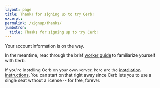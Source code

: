 ```yaml
---
layout: page
title: Thanks for signing up to try Cerb!
excerpt: 
permalink: /signup/thanks/
jumbotron: 
  title: Thanks for signing up to try Cerb!
---
```


Your account information is on the way.

In the meantime, read through the brief [worker guide](/docs/home/) to familiarize yourself with Cerb.

If you're installing Cerb on your own server, here are the [installation instructions](/docs/installation/). You can start on that right away since Cerb lets you to use a single seat without a license -- for free, forever.